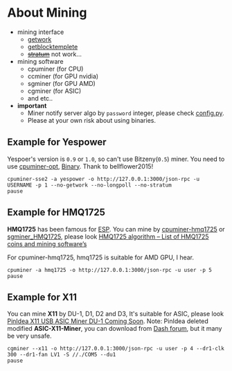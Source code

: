 About Mining
====
* mining interface
    * [getwork](https://en.bitcoin.it/wiki/Getwork)
    * [getblocktemplete](https://en.bitcoin.it/wiki/Getblocktemplate)
    * [~~stratum~~](https://en.bitcoin.it/wiki/Stratum_mining_protocol) not work...
* mining software
    * cpuminer (for CPU)
    * ccminer (for GPU nvidia)
    * sgminer (for GPU AMD)
    * cgminer (for ASIC)
    * and etc..
* **important**
    * Miner notify server algo by `password` integer, please check [config.py](/bc4py/config.py).
    * Please at your own risk about using binaries.

Example for Yespower
----
Yespoer's version is `0.9` or `1.0`, so can't use Bitzeny(`0.5`) miner. 
You need to use [cpuminer-opt](https://github.com/bellflower2015/cpuminer-opt),
[Binary](https://github.com/bellflower2015/cpuminer-opt/releases).
Thank to bellflower2015!

```commandline
cpuminer-sse2 -a yespower -o http://127.0.0.1:3000/json-rpc -u USERNAME -p 1 --no-getwork --no-longpoll --no-stratum
pause
```

Example for HMQ1725
----
**HMQ1725** has been famous for [ESP](https://github.com/CryptoCoderz/Espers).
You can mine by [cpuminer-hmq1725](https://github.com/CryptoCoderz/cpuminer-hmq1725) or
[sgminer_HMQ1725](https://github.com/CryptoCoderz/sgminer_HMQ1725),
please look [HMQ1725 algorithm – List of HMQ1725 coins and mining software’s](https://coinguides.org/hmq1725-algorithm-coins-miner/)

For cpuminer-hmq1725, hmq1725 is suitable for AMD GPU, I hear.
```commandline
cpuminer -a hmq1725 -o http://127.0.0.1:3000/json-rpc -u user -p 5
pause
```

Example for X11
----
You can mine **X11** by DU-1, D1, D2 and D3, It's suitable for ASIC,
please look [PinIdea X11 USB ASIC Miner DU-1 Coming Soon](https://cryptomining-blog.com/tag/x11-miner-du-1/).
Note: PinIdea deleted modified **ASIC-X11-Miner**,
you can download from [Dash forum](https://www.dash.org/forum/threads/pinidea-asic-x11-miner-du-1-usb-version-hashrate-9-mh-s-releasing-in-mid-may-2016.8624/page-6),
but it many be very unsafe.

```commandline
cgminer --x11 -o http://127.0.0.1:3000/json-rpc -u user -p 4 --dr1-clk 300 --dr1-fan LV1 -S //./COM5 --du1
pause
```
